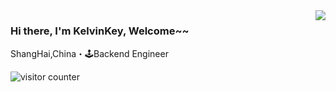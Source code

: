 <img align="right" src="https://github-readme-stats.vercel.app/api?username=KelvinKey&show_icons=true&icon_color=805AD5&text_color=718096&bg_color=ffffff&hide_title=true" />

###  Hi there, I'm KelvinKey, Welcome~~ 

 ShangHai,China・🕹Backend Engineer

![visitor counter](https://busuanzi.her-cat.com/github/counter.svg?username=KelvinKey)
